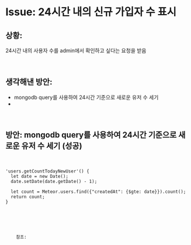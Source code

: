 <!--
author: Dailyscat
purpose: issue arrange
rules:
 (1) 헤더와 문단사이
    <br/>
    <br/>
 (2) 코드가 작성되는 부분은 >로 정리
 (3) 참조는 해당 내용 바로 아래
    <br/>
    <br/>
 (4) 명령어는 bold
 (5) 방안은 ## 안의 과정은 ###
-->

# Issue: 24시간 내의 신규 가입자 수 표시

## 상황:

24시간 내의 사용자 수를 admin에서 확인하고 싶다는 요청을 받음

<br/>

## 생각해낸 방안:
+ mongodb query를 사용하여 24시간 기준으로 새로운 유저 수 세기
+

<br/>

## 방안: mongodb query를 사용하여 24시간 기준으로 새로운 유저 수 세기 (성공)
<br/>

    'users.getCountTodayNewUser'() {
      let date = new Date();
      date.setDate(date.getDate() - 1);

      let count = Meteor.users.find({"createdAt": {$gte: date}}).count();
      return count;
    }
<br/>
<br/>
<br/>

        참조:

<br/>


